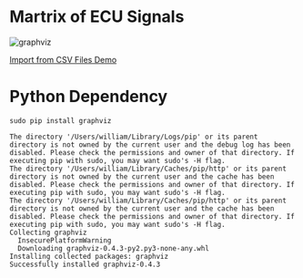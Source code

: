 Martrix of ECU Signals
==========

![graphviz](https://williamjoy.github.io/signal-matrix/graph.dot.svg)

[Import from CSV Files Demo ](https://github.com/williamjoy/signal-matrix/blob/gh-pages/output.md)

Python Dependency
==========

`sudo pip install graphviz`

```
The directory '/Users/william/Library/Logs/pip' or its parent directory is not owned by the current user and the debug log has been disabled. Please check the permissions and owner of that directory. If executing pip with sudo, you may want sudo's -H flag.
The directory '/Users/william/Library/Caches/pip/http' or its parent directory is not owned by the current user and the cache has been disabled. Please check the permissions and owner of that directory. If executing pip with sudo, you may want sudo's -H flag.
The directory '/Users/william/Library/Caches/pip/http' or its parent directory is not owned by the current user and the cache has been disabled. Please check the permissions and owner of that directory. If executing pip with sudo, you may want sudo's -H flag.
Collecting graphviz
  InsecurePlatformWarning
  Downloading graphviz-0.4.3-py2.py3-none-any.whl
Installing collected packages: graphviz
Successfully installed graphviz-0.4.3
```
